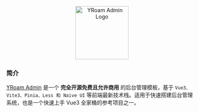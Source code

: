 <p align="center">
  <a href="https://github.com/flingyp/yroam-admin">
    <img alt="YRoam Admin Logo" width="140" src="https://s1.ax1x.com/2022/10/29/x5lPv8.png">
  </a>
</p>

### 简介

[YRoam Admin](https://github.com/flingyp/yroam-admin) 是一个 **完全开源免费且允许商用** 的后台管理模板，基于 `Vue3、Vite3、Pinia、Less 和 Naive UI` 等前端最新技术栈。适用于快速搭建后台管理系统，也是一个快速上手 Vue3 全家桶的参考项目之一。
